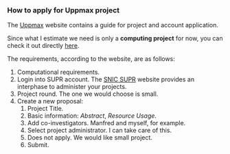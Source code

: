 ### How to apply for Uppmax project

The [Uppmax](https://www.uppmax.uu.se/support/getting-started/) website contains a guide for project and account application.

Since what I estimate we need is only a **computing project** for now, you can check it out directly [here](https://www.uppmax.uu.se/support/getting-started/applying-for-compute/).

The requirements, according to the website, are as follows:

1. Computational requirements.
2. Login into SUPR account. The [SNIC SUPR](https://supr.snic.se/) website provides an interphase to administer your projects.
3. Project round. The one we would choose is small.
4. Create a new proposal:
	1. Project Title.
	2. Basic information: _Abstract_, _Resource Usage_.
	3. Add co-investigators. Manfred and myself, for example.
	4. Select project administrator. I can take care of this.
	5. Does not apply. We would like small project.
	6. Submit.

